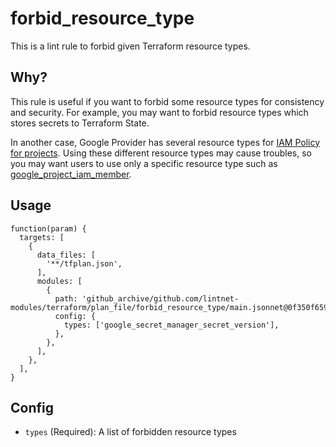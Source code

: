 # forbid_resource_type

This is a lint rule to forbid given Terraform resource types.

## Why?

This rule is useful if you want to forbid some resource types for consistency and security.
For example, you may want to forbid resource types which stores secrets to Terraform State.

In another case, Google Provider has several resource types for [IAM Policy for projects](https://registry.terraform.io/providers/hashicorp/google/latest/docs/resources/google_project_iam).
Using these different resource types may cause troubles, so you may want users to use only a specific resource type such as [google_project_iam_member](https://registry.terraform.io/providers/hashicorp/google/latest/docs/resources/google_project_iam#google_project_iam_member).

## Usage

```jsonnet
function(param) {
  targets: [
    {
      data_files: [
        '**/tfplan.json',
      ],
      modules: [
        {
          path: 'github_archive/github.com/lintnet-modules/terraform/plan_file/forbid_resource_type/main.jsonnet@0f350f659c7c64c7398249ea0fc23d1cec45c12a:v0.1.0',
          config: {
            types: ['google_secret_manager_secret_version'],
          },
        },
      ],
    },
  ],
}
```

## Config

- `types` (Required): A list of forbidden resource types
